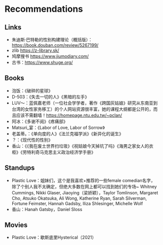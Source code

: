# Recommendations

## Links
- 朱迪斯·巴特勒的性别构建理论（概括版）：https://book.douban.com/review/5267199/
- zlib https://z-library.sk/
- 鸠摩搜书 https://www.jiumodiary.com/
- 古书：https://www.shuge.org/
  
## Books
- 泡饭：《破碎的星球》
- D-503：《失去一切的人》《黑暗的左手》
- LUV～：蓝佩嘉老师（一位社会学学者，著作《跨国灰姑娘》研究从东南亚到台湾的女性家务移工）的个人网站资源很丰富，她的课程大纲都是公开的，而且应该不需翻墙！https://homepage.ntu.edu.tw/~pclan/
- 阿冰：《多谢不阅》《疼痛部》
- Matsuri_宴：《Labor of Love, Labor of Sorrow》
- 老盖蒂。：《单向度的人》《法兰克福学派》《新异化的诞生》
- ？：《现代性的性别》
- 香山：《《我在废土世界扫垃圾》《祝姑娘今天掉坑了吗》《海男之家女人的衣柜》《劳特利奇马克思主义政治经济学手册》

## Standups
- Plastic Love：姐妹们，这个是我喜欢+推荐的一些female comedian名字，除了个别人我不太确定，但绝大多数在网上都可以找到她们的专场~ Whitney Cummings, Nikki Glaser, Jiaoying（梁娇颖），Taylor Tomlinson, Margaret Cho, Atsuko Okatsuka, Ali Wong, Katherine Ryan, Sarah Silverman, Fortune Feimster, Hannah Gadsby, Iliza Shlesinger, Michelle Wolf
- 香山：Hanah Gatsby，Daniel Sloss

## Movies
- Plastic Love：歇斯底里Hysterical（2021）
